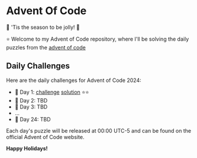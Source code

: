 # Advent Of Code
🎄 'Tis the season to be jolly! 🎄

⭐ Welcome to my Advent of Code repository, where I'll be solving the daily puzzles from the [advent of code](https://adventofcode.com/)

**Daily Challenges**
-------------------

Here are the daily challenges for Advent of Code 2024:

* 🎁 Day 1: [challenge]("./01/README.md") [solution]("./01/solution.cc") ⭐⭐
* 🎁 Day 2: TBD
* 🎁 Day 3: TBD
* ...
* 🎁 Day 24: TBD

Each day's puzzle will be released at 00:00 UTC-5 and can be found on the official Advent of Code website.

**Happy Holidays!**
